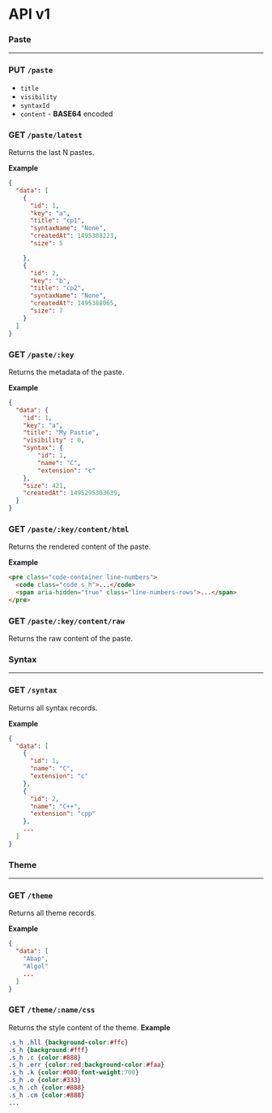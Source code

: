 # API v1

### Paste
---
### PUT `/paste`
* `title`
* `visibility`
* `syntaxId`
* `content` - **BASE64** encoded

### GET `/paste/latest`
Returns the last N pastes.

**Example**
```json
{
  "data": [
    {
      "id": 1,
      "key": "a",
      "title": "cp1",
      "syntaxName": "None",
      "createdAt": 1495388223,
      "size": 5

    },
    {
      "id": 2,
      "key": "b",
      "title": "cp2",
      "syntaxName": "None",
      "createdAt": 1495388065,
      "size": 7
    }
  ]
}
```

### GET `/paste/:key`
Returns the metadata of the paste.

**Example**
```json
{
  "data": {
    "id": 1,
    "key": "a",
    "title": "My Pastie",
    "visibility" : 0,
    "syntax": {
        "id": 1,
        "name": "C",
        "extension": "c"
    },
    "size": 421,
    "createdAt": 1495295303639,
  }
}
```

### GET `/paste/:key/content/html`
Returns the rendered content of the paste.

**Example**
```html
<pre class="code-container line-numbers">
  <code class="code s_h">...</code>
  <span aria-hidden="true" class="line-numbers-rows">...</span>
</pre>
```

### GET `/paste/:key/content/raw`
Returns the raw content of the paste.

### Syntax
---
### GET `/syntax`
Returns all syntax records.

**Example**
```json
{
  "data": [
    {
      "id": 1,
      "name": "C",
      "extension": "c"
    },
    {
      "id": 2,
      "name": "C++",
      "extension": "cpp"
    },
    ...
  ]
}
```

### Theme
---
### GET `/theme`
Returns all theme records.

**Example**
```json
{
  "data": [
    "Abap",
    "Algol"
    ...
  ]
}
```

### GET `/theme/:name/css`
Returns the style content of the theme.
**Example**
```css
.s_h .hll {background-color:#ffc}
.s_h {background:#fff}
.s_h .c {color:#888}
.s_h .err {color:red;background-color:#faa}
.s_h .k {color:#080;font-weight:700}
.s_h .o {color:#333}
.s_h .ch {color:#888}
.s_h .cm {color:#888}
...
```
